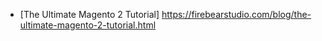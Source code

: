 * [The Ultimate Magento 2 Tutorial] https://firebearstudio.com/blog/the-ultimate-magento-2-tutorial.html